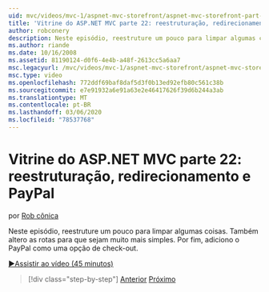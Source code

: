 ```yaml
---
uid: mvc/videos/mvc-1/aspnet-mvc-storefront/aspnet-mvc-storefront-part-22-restructuring-rerouting-and-paypal
title: 'Vitrine do ASP.NET MVC parte 22: reestruturação, redirecionamento e PayPal | Microsoft Docs'
author: robconery
description: Neste episódio, reestruture um pouco para limpar algumas coisas. Também altero as rotas para que sejam muito mais simples. Por fim, adiciono o PayPal como um Optio de check-out...
ms.author: riande
ms.date: 10/16/2008
ms.assetid: 81190124-d0f6-4e4b-a48f-2613cc5a6aa7
msc.legacyurl: /mvc/videos/mvc-1/aspnet-mvc-storefront/aspnet-mvc-storefront-part-22-restructuring-rerouting-and-paypal
msc.type: video
ms.openlocfilehash: 772ddf69baf8daf5d3f0b13ed92efb80c561c38b
ms.sourcegitcommit: e7e91932a6e91a63e2e46417626f39d6b244a3ab
ms.translationtype: MT
ms.contentlocale: pt-BR
ms.lasthandoff: 03/06/2020
ms.locfileid: "78537768"
---
```

# <a name="aspnet-mvc-storefront-part-22-restructuring-rerouting-and-paypal"></a>Vitrine do ASP.NET MVC parte 22: reestruturação, redirecionamento e PayPal

por [Rob cônica](https://github.com/robconery)

Neste episódio, reestruture um pouco para limpar algumas coisas. Também altero as rotas para que sejam muito mais simples. Por fim, adiciono o PayPal como uma opção de check-out.

[&#9654;Assistir ao vídeo (45 minutos)](https://channel9.msdn.com/Blogs/ASP-NET-Site-Videos/aspnet-mvc-storefront-part-22-restructuring-rerouting-and-paypal)

> [!div class="step-by-step"]
> [Anterior](aspnet-mvc-storefront-part-21-order-manager-and-personalization.md)
> [Próximo](aspnet-mvc-storefront-part-23-getting-started-with-domain-driven-design.md)
